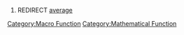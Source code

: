 1.  REDIRECT [average](average "wikilink")

[Category:Macro Function](Category:Macro_Function "wikilink")
[Category:Mathematical
Function](Category:Mathematical_Function "wikilink")